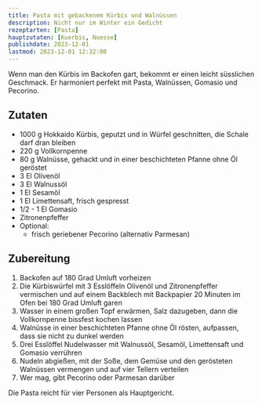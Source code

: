 ```yaml
---
title: Pasta mit gebackenem Kürbis und Walnüssen
description: Nicht nur im Winter ein Gedicht
rezeptarten: [Pasta]
hauptzutaten: [Kuerbis, Nuesse]
publishdate: 2023-12-01
lastmod: 2023-12-01 12:32:00
---
```


Wenn man den Kürbis im Backofen gart, bekommt er einen leicht süsslichen Geschmack. Er harmoniert perfekt mit Pasta, Walnüssen, Gomasio und Pecorino.


## Zutaten

- 1000 g Hokkaido Kürbis, geputzt und in Würfel geschnitten, die Schale darf dran bleiben
- 220 g Vollkornpenne
- 80 g Walnüsse, gehackt und in einer beschichteten Pfanne ohne Öl geröstet
- 3 El Olivenöl
- 3 El Walnussöl
- 1 El Sesamöl
- 1 El Limettensaft, frisch gespresst
- 1/2 - 1 El Gomasio
- Zitronenpfeffer
- Optional:
  - frisch geriebener Pecorino (alternativ Parmesan)

## Zubereitung

1. Backofen auf 180 Grad Umluft vorheizen
2. Die Kürbiswürfel mit 3 Esslöffeln Olivenöl und Zitronenpfeffer vermischen und auf einem Backblech mit Backpapier 20 Minuten im Ofen bei 180 Grad Umluft garen
3. Wasser in einem großen Topf erwärmen, Salz dazugeben, dann die Vollkornpenne bissfest kochen lassen
4. Walnüsse in einer beschichteten Pfanne ohne Öl rösten, aufpassen, dass sie nicht zu dunkel werden
4. Drei Esslöffel Nudelwasser mit Walnussöl, Sesamöl, Limettensaft und Gomasio verrühren
5. Nudeln abgießen, mit der Soße, dem Gemüse und den gerösteten Walnüssen vermengen und auf vier Tellern verteilen
6. Wer mag, gibt Pecorino oder Parmesan darüber


Die Pasta reicht für vier Personen als Hauptgericht.
